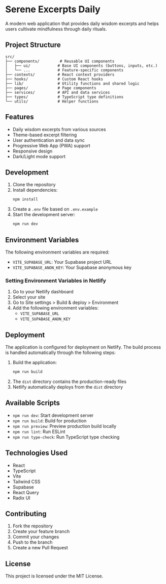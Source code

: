 # Serene Excerpts Daily

A modern web application that provides daily wisdom excerpts and helps users cultivate mindfulness through daily rituals.

## Project Structure

```
src/
├── components/         # Reusable UI components
│   ├── ui/            # Base UI components (buttons, inputs, etc.)
│   └── ...            # Feature-specific components
├── contexts/          # React context providers
├── hooks/             # Custom React hooks
├── lib/               # Utility functions and shared logic
├── pages/             # Page components
├── services/          # API and data services
├── types/             # TypeScript type definitions
└── utils/             # Helper functions
```

## Features

- Daily wisdom excerpts from various sources
- Theme-based excerpt filtering
- User authentication and data sync
- Progressive Web App (PWA) support
- Responsive design
- Dark/Light mode support

## Development

1. Clone the repository
2. Install dependencies:
   ```bash
   npm install
   ```
3. Create a `.env` file based on `.env.example`
4. Start the development server:
   ```bash
   npm run dev
   ```

## Environment Variables

The following environment variables are required:

- `VITE_SUPABASE_URL`: Your Supabase project URL
- `VITE_SUPABASE_ANON_KEY`: Your Supabase anonymous key

### Setting Environment Variables in Netlify

1. Go to your Netlify dashboard
2. Select your site
3. Go to Site settings > Build & deploy > Environment
4. Add the following environment variables:
   - `VITE_SUPABASE_URL`
   - `VITE_SUPABASE_ANON_KEY`

## Deployment

The application is configured for deployment on Netlify. The build process is handled automatically through the following steps:

1. Build the application:
   ```bash
   npm run build
   ```
2. The `dist` directory contains the production-ready files
3. Netlify automatically deploys from the `dist` directory

## Available Scripts

- `npm run dev`: Start development server
- `npm run build`: Build for production
- `npm run preview`: Preview production build locally
- `npm run lint`: Run ESLint
- `npm run type-check`: Run TypeScript type checking

## Technologies Used

- React
- TypeScript
- Vite
- Tailwind CSS
- Supabase
- React Query
- Radix UI

## Contributing

1. Fork the repository
2. Create your feature branch
3. Commit your changes
4. Push to the branch
5. Create a new Pull Request

## License

This project is licensed under the MIT License.